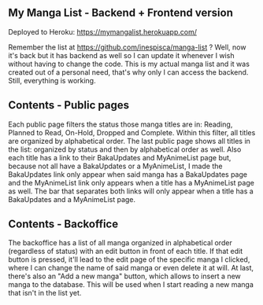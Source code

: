 ## My Manga List - Backend + Frontend version

Deployed to Heroku: https://mymangalist.herokuapp.com/

Remember the list at https://github.com/inespisca/manga-list ?
Well, now it's back but it has backend as well so I can update it whenever I wish without having to change the code.
This is my actual manga list and it was created out of a personal need, that's why only I can access the backend.
Still, everything is working.

## Contents - Public pages
Each public page filters the status those manga titles are in: Reading, Planned to Read, On-Hold, Dropped and Complete.
Within this filter, all titles are organized by alphabetical order. The last public page shows all titles in the list:
organized by status and then by alphabetical order as well. Also each title has a link to their BakaUpdates and MyAnimeList page but, because not all have a BakaUpdates or a MyAnimeList, I made the BakaUpdates link only appear when said manga has a BakaUpdates page and the MyAnimeList link only appears when a title has a MyAnimeList page as well. The bar that separates both links will only appear when a title has a BakaUpdates and a MyAnimeList page.

## Contents - Backoffice

The backoffice has a list of all manga organized in alphabetical order (regardless of status) with an edit button in front of each title. If that edit button is pressed, it'll lead to the edit page of the specific manga I clicked, where I can change the name of said manga or even delete it at will.
At last, there's also an "Add a new manga" button, which allows to insert a new manga to the database. This will be used when I start reading a new manga that isn't in the list yet.

